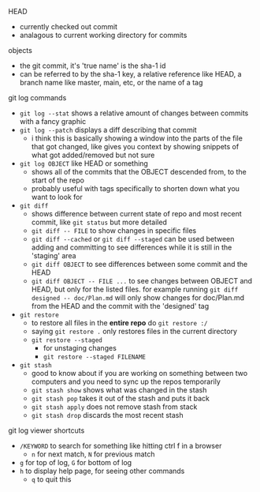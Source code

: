  HEAD
 - currently checked out commit
 - analagous to current working directory for commits

objects
- the git commit, it's 'true name' is the sha-1 id
- can be referred to by the sha-1 key, a relative reference like HEAD, a branch name like master, main, etc, or the name of a tag

git log commands
- `git log --stat` shows a relative amount of changes between commits with a fancy graphic
- `git log --patch` displays a diff describing that commit
	- i think this is basically showing a window into the parts of the file that got changed, like gives you context by showing snippets of what got added/removed but not sure
- `git log OBJECT` like HEAD or something
	- shows all of the commits that the OBJECT descended from, to the start of the repo
	- probably useful with tags specifically to shorten down what you want to look for
- `git diff` 
	- shows difference between current state of repo and most recent commit, like `git status` but more detailed
	- `git diff -- FILE` to show changes in specific files
	- `git diff --cached` or `git diff --staged` can be used between adding and committing to see differences while it is still in the 'staging' area
	- `git diff OBJECT` to see differences between some commit and the HEAD
	- `git diff OBJECT -- FILE ...` to see changes between OBJECT and HEAD, but only for the listed files. for example running `git diff designed -- doc/Plan.md` will only show changes for doc/Plan.md from the HEAD and the commit with the 'designed' tag
- `git restore`
	- to restore all files in the **entire repo** do `git restore :/` 
	- saying `git restore .` only restores files in the current directory
	- `git restore --staged` 
		- for unstaging changes
		- `git restore --staged FILENAME`
- `git stash`
	- good to know about if you are working on something between two computers and you need to sync up the repos temporarily
	- `git stash show` shows what was changed in the stash
	- `git stash pop` takes it out of the stash and puts it back 
	- `git stash apply` does not remove stash from stack
	- `git stash drop` discards the most recent stash 

git log viewer shortcuts
- `/KEYWORD` to search for something like hitting ctrl f in a browser
	- `n` for next match, `N` for previous match
- `g` for top of log, `G` for bottom of log
- `h` to display help page, for seeing other commands
	- `q` to quit this